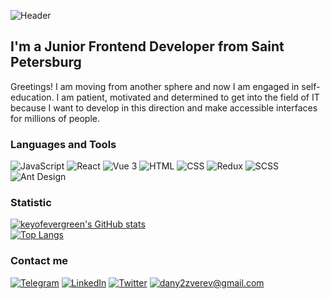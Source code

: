 ![Header](https://github.com/keyofevergreen/keyofevergreen/blob/main/assets/69e6f674d4ab40834c31493d21d9560c.gif)

## I'm a Junior Frontend Developer from Saint Petersburg

Greetings! I am moving from another sphere and now I am engaged in self-education. I am patient, motivated and determined to get into the field of IT because I want to develop in this direction and make accessible interfaces for millions of people.

### Languages and Tools
![JavaScript](https://img.shields.io/badge/-JavaScript-3E3E3E?style=for-the-badge&logo=JavaScript&logoColor=4DB669)
![React](https://img.shields.io/badge/-React-3E3E3E?style=for-the-badge&logo=React&logoColor=4DB669)
![Vue 3](https://img.shields.io/badge/-Vue3-3E3E3E?style=for-the-badge&logo=Vue.js&logoColor=4DB669)
![HTML](https://img.shields.io/badge/-HTML-3E3E3E?style=for-the-badge&logo=HTML5&logoColor=3E80C6)
![CSS](https://img.shields.io/badge/-CSS-3E3E3E?style=for-the-badge&logo=CSS3&logoColor=3E80C6)
![Redux](https://img.shields.io/badge/-Redux-3E3E3E?style=for-the-badge&logo=Redux&logoColor=3E80C6)
![SCSS](https://img.shields.io/badge/-SCSS-3E3E3E?style=for-the-badge&logo=SASS&logoColor=3E80C6)
![Ant Design](https://img.shields.io/badge/-AntDesign-3E3E3E?style=for-the-badge&logo=Ant-Design&logoColor=3E80C6)

### Statistic
[![keyofevergreen's GitHub stats](https://github-readme-stats.vercel.app/api?username=keyofevergreen&theme=dark&hide=prs,issues)](https://github.com/anuraghazra/github-readme-stats)\
[![Top Langs](https://github-readme-stats.vercel.app/api/top-langs/?username=keyofevergreen&exclude_repo=layout-designer-project-lvl1,layout-designer-project-lvl2&layout=compact&theme=dark)](https://github.com/anuraghazra/github-readme-stats)
### Contact me
[![Telegram](https://img.shields.io/badge/-Telegram-3E3E3E?style=for-the-badge&logo=Telegram&logoColor=3E80C6)](https://t.me/keyofevergreen)
[![LinkedIn](https://img.shields.io/badge/-LinkedIn-3E3E3E?style=for-the-badge&logo=LinkedIn&logoColor=3E80C6)](https://www.linkedin.cn/in/dan-zverev-33841b215)
[![Twitter](https://img.shields.io/badge/-Twitter-3E3E3E?style=for-the-badge&logo=Twitter&logoColor=3E80C6)](https://twitter.com/keyofevergreen)
[![dany2zverev@gmail.com](https://img.shields.io/badge/-dany2zverev&#64;gmail&#46;com-3E3E3E?style=for-the-badge&logo=Gmail&logoColor=4DB669)](mailto:dany2zverev@gmail.com)
